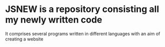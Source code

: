 # JSNEW is a repository consisting all my newly written code
It comprises several programs written in different languages with an aim of creating a website
